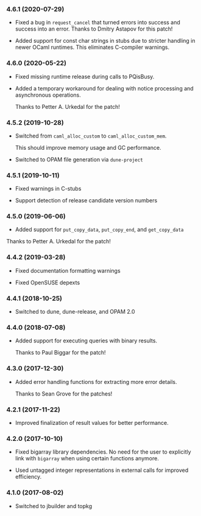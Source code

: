 ### 4.6.1 (2020-07-29)

  * Fixed a bug in `request_cancel` that turned errors into success and
    success into an error.  Thanks to Dmitry Astapov for this patch!

  * Added support for const char strings in stubs due to stricter handling
    in newer OCaml runtimes.  This eliminates C-compiler warnings.


### 4.6.0 (2020-05-22)

  * Fixed missing runtime release during calls to PQisBusy.

  * Added a temporary workaround for dealing with notice processing and
    asynchronous operations.

    Thanks to Petter A. Urkedal for the patch!


### 4.5.2 (2019-10-28)

  * Switched from `caml_alloc_custom` to `caml_alloc_custom_mem`.

    This should improve memory usage and GC performance.

  * Switched to OPAM file generation via `dune-project`


### 4.5.1 (2019-10-11)

  * Fixed warnings in C-stubs

  * Support detection of release candidate version numbers


### 4.5.0 (2019-06-06)

  * Added support for `put_copy_data`, `put_copy_end`, and `get_copy_data`

  Thanks to Petter A. Urkedal for the patch!


### 4.4.2 (2019-03-28)

  * Fixed documentation formatting warnings

  * Fixed OpenSUSE depexts


### 4.4.1 (2018-10-25)

  * Switched to dune, dune-release, and OPAM 2.0


### 4.4.0 (2018-07-08)

  * Added support for executing queries with binary results.

    Thanks to Paul Biggar for the patch!


### 4.3.0 (2017-12-30)

  * Added error handling functions for extracting more error details.

    Thanks to Sean Grove for the patches!


### 4.2.1 (2017-11-22)

  * Improved finalization of result values for better performance.


### 4.2.0 (2017-10-10)

  * Fixed bigarray library dependencies.  No need for the user to explicitly
    link with `bigarray` when using certain functions anymore.

  * Used untagged integer representations in external calls for improved
    efficiency.


### 4.1.0 (2017-08-02)

  * Switched to jbuilder and topkg
